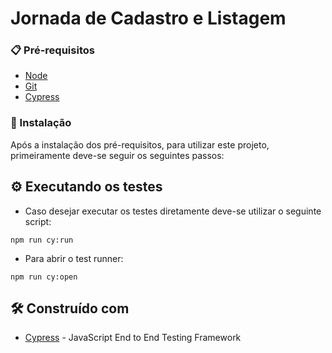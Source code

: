 ﻿# Jornada de Cadastro e Listagem
 
### 📋 Pré-requisitos
- [Node](https://nodejs.org/en/)
- [Git](https://git-scm.com/)
- [Cypress](https://www.cypress.io/)

### 🔧 Instalação
Após a instalação dos pré-requisitos, para utilizar este projeto, primeiramente deve-se seguir os seguintes passos:

## ⚙️ Executando os testes
- Caso desejar executar os testes diretamente deve-se utilizar o seguinte script:
```
npm run cy:run
```
- Para abrir o test runner:
```
npm run cy:open
```
## 🛠️ Construído com

* [Cypress](https://www.cypress.io/) - JavaScript End to End Testing Framework
